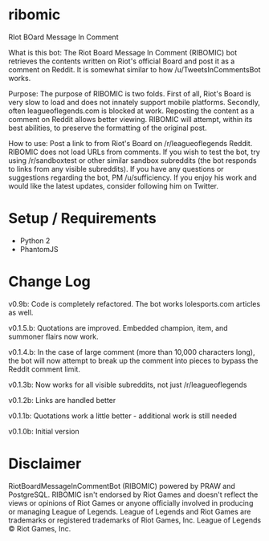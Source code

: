 # ribomic
RIot BOard Message In Comment

What is this bot: The Riot Board Message In Comment (RIBOMIC) bot retrieves the contents written on Riot's official Board and post it as a comment on Reddit. It is somewhat similar to how /u/TweetsInCommentsBot works.

Purpose: The purpose of RIBOMIC is two folds. First of all, Riot's Board is very slow to load and does not innately support mobile platforms. Secondly, often leagueoflegends.com is blocked at work. Reposting the content as a comment on Reddit allows better viewing. RIBOMIC will attempt, within its best abilities, to preserve the formatting of the original post.

How to use: Post a link to from Riot's Board on /r/leagueoflegends Reddit. RIBOMIC does not load URLs from comments. If you wish to test the bot, try using /r/sandboxtest or other similar sandbox subreddits (the bot responds to links from any visible subreddits). If you have any questions or suggestions regarding the bot, PM /u/sufficiency. If you enjoy his work and would like the latest updates, consider following him on Twitter.

# Setup / Requirements
* Python 2
* PhantomJS

# Change Log

v0.9b: Code is completely refactored. The bot works lolesports.com articles as well.

v0.1.5.b: Quotations are improved. Embedded champion, item, and summoner flairs now work.

v0.1.4.b: In the case of large comment (more than 10,000 characters long), the bot will now attempt to break up the comment into pieces to bypass the Reddit comment limit.

v0.1.3b: Now works for all visible subreddits, not just /r/leagueoflegends

v0.1.2b: Links are handled better

v0.1.1b: Quotations work a little better - additional work is still needed

v0.1.0b: Initial version


# Disclaimer
RiotBoardMessageInCommentBot (RIBOMIC) powered by PRAW and PostgreSQL. RIBOMIC isn't endorsed by Riot Games and doesn't reflect the views or opinions of Riot Games or anyone officially involved in producing or managing League of Legends. League of Legends and Riot Games are trademarks or registered trademarks of Riot Games, Inc. League of Legends © Riot Games, Inc.
